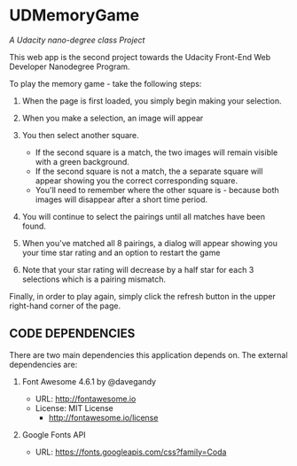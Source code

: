 # UDMemoryGame
_A Udacity nano-degree class Project_

This web app is the second project towards the Udacity Front-End Web Developer Nanodegree Program.

To play the memory game - take the following steps:

1.  When the page is first loaded, you simply begin making your selection.

2.  When you make a selection, an image will appear

3.  You then select another square.
    *   If the second square is a match, the two images will remain visible with a green background.
    *   If the second square is not a match, the a separate square will appear showing you the correct corresponding square.
    *   You'll need to remember where the other square is - because both images will disappear after a short time period.

4.  You will continue to select the pairings until all matches have been found.

5.  When you've matched all 8 pairings, a dialog will appear showing you your time star rating and an option to restart the game

6.  Note that your star rating will decrease by a half star for each 3 selections which is a pairing mismatch.

Finally, in order to play again, simply click the refresh button in the upper right-hand corner of the page.


## CODE DEPENDENCIES

There are two main dependencies this application depends on. The external dependencies are:

1. Font Awesome 4.6.1 by @davegandy
    *   URL: http://fontawesome.io
    *   License: MIT License
        *   http://fontawesome.io/license

2.  Google Fonts API
    *   URL: https://fonts.googleapis.com/css?family=Coda
